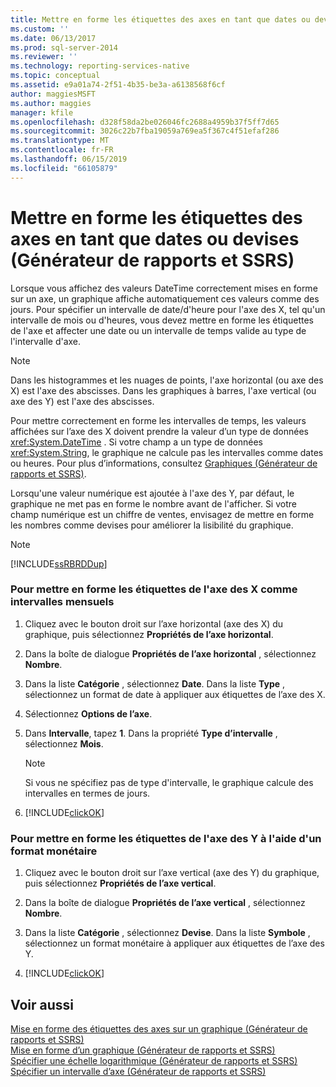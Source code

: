 ```yaml
---
title: Mettre en forme les étiquettes des axes en tant que dates ou devises (Générateur de rapports et SSRS)| Microsoft Docs
ms.custom: ''
ms.date: 06/13/2017
ms.prod: sql-server-2014
ms.reviewer: ''
ms.technology: reporting-services-native
ms.topic: conceptual
ms.assetid: e9a01a74-2f51-4b35-be3a-a6138568f6cf
author: maggiesMSFT
ms.author: maggies
manager: kfile
ms.openlocfilehash: d328f58da2be026046fc2688a4959b37f5ff7d65
ms.sourcegitcommit: 3026c22b7fba19059a769ea5f367c4f51efaf286
ms.translationtype: MT
ms.contentlocale: fr-FR
ms.lasthandoff: 06/15/2019
ms.locfileid: "66105879"
---
```

# <a name="format-axis-labels-as-dates-or-currencies-report-builder-and-ssrs"></a>Mettre en forme les étiquettes des axes en tant que dates ou devises (Générateur de rapports et SSRS)
  Lorsque vous affichez des valeurs DateTime correctement mises en forme sur un axe, un graphique affiche automatiquement ces valeurs comme des jours. Pour spécifier un intervalle de date/d'heure pour l'axe des X, tel qu'un intervalle de mois ou d'heures, vous devez mettre en forme les étiquettes de l'axe et affecter une date ou un intervalle de temps valide au type de l'intervalle d'axe.  
  
> [!NOTE]  
>  Dans les histogrammes et les nuages de points, l'axe horizontal (ou axe des X) est l'axe des abscisses. Dans les graphiques à barres, l'axe vertical (ou axe des Y) est l'axe des abscisses.  
  
 Pour mettre correctement en forme les intervalles de temps, les valeurs affichées sur l’axe des X doivent prendre la valeur d’un type de données <xref:System.DateTime> . Si votre champ a un type de données <xref:System.String>, le graphique ne calcule pas les intervalles comme dates ou heures. Pour plus d’informations, consultez [Graphiques &#40;Générateur de rapports et SSRS&#41;](charts-report-builder-and-ssrs.md).  
  
 Lorsqu'une valeur numérique est ajoutée à l'axe des Y, par défaut, le graphique ne met pas en forme le nombre avant de l'afficher. Si votre champ numérique est un chiffre de ventes, envisagez de mettre en forme les nombres comme devises pour améliorer la lisibilité du graphique.  
  
> [!NOTE]  
>  [!INCLUDE[ssRBRDDup](../../includes/ssrbrddup-md.md)]  
  
### <a name="to-format-x-axis-labels-as-monthly-intervals"></a>Pour mettre en forme les étiquettes de l'axe des X comme intervalles mensuels  
  
1.  Cliquez avec le bouton droit sur l’axe horizontal (axe des X) du graphique, puis sélectionnez **Propriétés de l’axe horizontal**.  
  
2.  Dans la boîte de dialogue **Propriétés de l’axe horizontal** , sélectionnez **Nombre**.  
  
3.  Dans la liste **Catégorie** , sélectionnez **Date**. Dans la liste **Type** , sélectionnez un format de date à appliquer aux étiquettes de l’axe des X.  
  
4.  Sélectionnez **Options de l’axe**.  
  
5.  Dans **Intervalle**, tapez **1**. Dans la propriété **Type d’intervalle** , sélectionnez **Mois**.  
  
    > [!NOTE]  
    >  Si vous ne spécifiez pas de type d'intervalle, le graphique calcule des intervalles en termes de jours.  
  
6.  [!INCLUDE[clickOK](../../includes/clickok-md.md)]  
  
### <a name="to-format-y-axis-labels-using-a-currency-format"></a>Pour mettre en forme les étiquettes de l'axe des Y à l'aide d'un format monétaire  
  
1.  Cliquez avec le bouton droit sur l’axe vertical (axe des Y) du graphique, puis sélectionnez **Propriétés de l’axe vertical**.  
  
2.  Dans la boîte de dialogue **Propriétés de l’axe vertical** , sélectionnez **Nombre**.  
  
3.  Dans la liste **Catégorie** , sélectionnez **Devise**. Dans la liste **Symbole** , sélectionnez un format monétaire à appliquer aux étiquettes de l’axe des Y.  
  
4.  [!INCLUDE[clickOK](../../includes/clickok-md.md)]  
  
## <a name="see-also"></a>Voir aussi  
 [Mise en forme des étiquettes des axes sur un graphique &#40;Générateur de rapports et SSRS&#41;](formatting-axis-labels-on-a-chart-report-builder-and-ssrs.md)   
 [Mise en forme d’un graphique &#40;Générateur de rapports et SSRS&#41;](formatting-a-chart-report-builder-and-ssrs.md)   
 [Spécifier une échelle logarithmique &#40;Générateur de rapports et SSRS&#41;](specify-a-logarithmic-scale-report-builder-and-ssrs.md)   
 [Spécifier un intervalle d’axe &#40;Générateur de rapports et SSRS&#41;](specify-an-axis-interval-report-builder-and-ssrs.md)  
  
  
